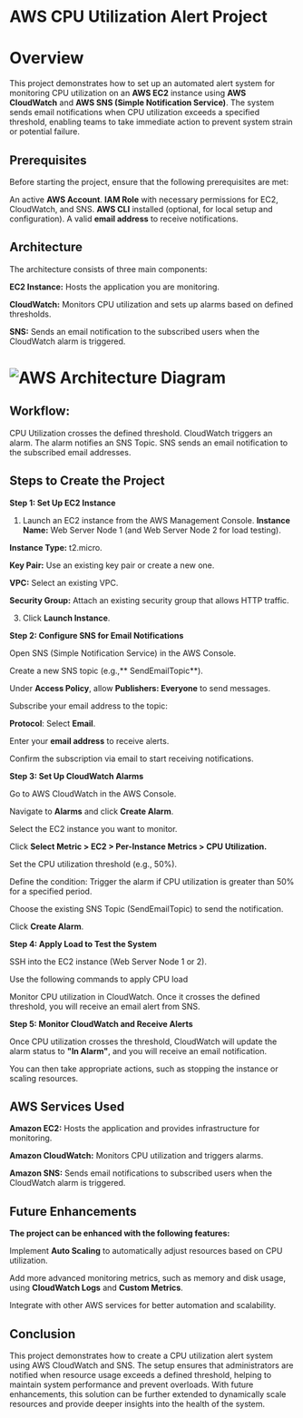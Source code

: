# AWS CPU Utilization Alert Project #

# Overview
This project demonstrates how to set up an automated alert system for monitoring CPU utilization on an **AWS EC2** instance using **AWS CloudWatch** and **AWS SNS (Simple Notification Service)**. 
The system sends email notifications when CPU utilization exceeds a specified threshold, enabling teams to take immediate action to prevent system strain or potential failure.

## Prerequisites
Before starting the project, ensure that the following prerequisites are met:

An active **AWS Account**.
**IAM Role** with necessary permissions for EC2, CloudWatch, and SNS.
**AWS CLI** installed (optional, for local setup and configuration).
A valid **email address** to receive notifications.

## Architecture
The architecture consists of three main components:

**EC2 Instance:** Hosts the application you are monitoring.

**CloudWatch:** Monitors CPU utilization and sets up alarms based on defined thresholds.

**SNS:** Sends an email notification to the subscribed users when the CloudWatch alarm is triggered.


# ![AWS Architecture Diagram](https://github.com/user-attachments/assets/71132a2d-e1b4-4873-b319-fb1e6fffc891)

## Workflow:

CPU Utilization crosses the defined threshold.
CloudWatch triggers an alarm.
The alarm notifies an SNS Topic.
SNS sends an email notification to the subscribed email addresses.

## Steps to Create the Project
**Step 1: Set Up EC2 Instance**

1. Launch an EC2 instance from the AWS Management Console.
**Instance Name:** Web Server Node 1 (and Web Server Node 2 for load testing).
   
**Instance Type:** t2.micro.
   
**Key Pair:** Use an existing key pair or create a new one.
   
**VPC:** Select an existing VPC.
   
**Security Group:** Attach an existing security group that allows HTTP traffic.
   
3. Click **Launch Instance**.
   
**Step 2: Configure SNS for Email Notifications**

Open SNS (Simple Notification Service) in the AWS Console.

Create a new SNS topic (e.g.,** SendEmailTopic**).

Under **Access Policy**, allow **Publishers: Everyone** to send messages.

Subscribe your email address to the topic:

**Protocol**: Select **Email**.

Enter your **email address** to receive alerts.

Confirm the subscription via email to start receiving notifications.

**Step 3: Set Up CloudWatch Alarms**

Go to AWS CloudWatch in the AWS Console.

Navigate to **Alarms** and click **Create Alarm**.

Select the EC2 instance you want to monitor.

Click **Select Metric > EC2 > Per-Instance Metrics > CPU Utilization.**

Set the CPU utilization threshold (e.g., 50%).

Define the condition: Trigger the alarm if CPU utilization is greater than 50% for a specified period.

Choose the existing SNS Topic (SendEmailTopic) to send the notification.

Click **Create Alarm**.

**Step 4: Apply Load to Test the System**

SSH into the EC2 instance (Web Server Node 1 or 2).

Use the following commands to apply CPU load

Monitor CPU utilization in CloudWatch. Once it crosses the defined threshold, you will receive an email alert from SNS.

**Step 5: Monitor CloudWatch and Receive Alerts**

Once CPU utilization crosses the threshold, CloudWatch will update the alarm status to **"In Alarm"**, and you will receive an email notification.

You can then take appropriate actions, such as stopping the instance or scaling resources.

## AWS Services Used
**Amazon EC2:** Hosts the application and provides infrastructure for monitoring.

**Amazon CloudWatch:** Monitors CPU utilization and triggers alarms.

**Amazon SNS:** Sends email notifications to subscribed users when the CloudWatch alarm is triggered.

## Future Enhancements
**The project can be enhanced with the following features:**

Implement **Auto Scaling** to automatically adjust resources based on CPU utilization.

Add more advanced monitoring metrics, such as memory and disk usage, using **CloudWatch Logs** and **Custom Metrics**.

Integrate with other AWS services for better automation and scalability.

## Conclusion
This project demonstrates how to create a CPU utilization alert system using AWS CloudWatch and SNS. 
The setup ensures that administrators are notified when resource usage exceeds a defined threshold, helping to maintain system performance and prevent overloads. 
With future enhancements, this solution can be further extended to dynamically scale resources and provide deeper insights into the health of the system.
